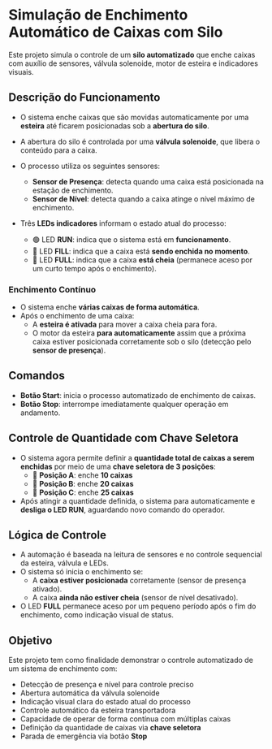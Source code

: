 # Simulação de Enchimento Automático de Caixas com Silo

Este projeto simula o controle de um **silo automatizado** que enche caixas com auxílio de sensores, válvula solenoide, motor de esteira e indicadores visuais.

## Descrição do Funcionamento

- O sistema enche caixas que são movidas automaticamente por uma **esteira** até ficarem posicionadas sob a **abertura do silo**.
- A abertura do silo é controlada por uma **válvula solenoide**, que libera o conteúdo para a caixa.
- O processo utiliza os seguintes sensores:
  - **Sensor de Presença**: detecta quando uma caixa está posicionada na estação de enchimento.
  - **Sensor de Nível**: detecta quando a caixa atinge o nível máximo de enchimento.

- Três **LEDs indicadores** informam o estado atual do processo:
  - 🟢 LED **RUN**: indica que o sistema está em **funcionamento**.
  - 🔵 LED **FILL**: indica que a caixa está **sendo enchida no momento**.
  - 🔴 LED **FULL**: indica que a caixa **está cheia** (permanece aceso por um curto tempo após o enchimento).

### Enchimento Contínuo

- O sistema enche **várias caixas de forma automática**.
- Após o enchimento de uma caixa:
  - A **esteira é ativada** para mover a caixa cheia para fora.
  - O motor da esteira **para automaticamente** assim que a próxima caixa estiver posicionada corretamente sob o silo (detecção pelo **sensor de presença**).

## Comandos

- **Botão Start**: inicia o processo automatizado de enchimento de caixas.
- **Botão Stop**: interrompe imediatamente qualquer operação em andamento.

## Controle de Quantidade com Chave Seletora

- O sistema agora permite definir a **quantidade total de caixas a serem enchidas** por meio de uma **chave seletora de 3 posições**:
  - 🔘 **Posição A**: enche **10 caixas**
  - 🔘 **Posição B**: enche **20 caixas**
  - 🔘 **Posição C**: enche **25 caixas**
- Após atingir a quantidade definida, o sistema para automaticamente e **desliga o LED RUN**, aguardando novo comando do operador.

## Lógica de Controle

- A automação é baseada na leitura de sensores e no controle sequencial da esteira, válvula e LEDs.
- O sistema só inicia o enchimento se:
  - A **caixa estiver posicionada** corretamente (sensor de presença ativado).
  - A caixa **ainda não estiver cheia** (sensor de nível desativado).
- O LED **FULL** permanece aceso por um pequeno período após o fim do enchimento, como indicação visual de status.

## Objetivo

Este projeto tem como finalidade demonstrar o controle automatizado de um sistema de enchimento com:

- Detecção de presença e nível para controle preciso  
- Abertura automática da válvula solenoide  
- Indicação visual clara do estado atual do processo  
- Controle automático da esteira transportadora  
- Capacidade de operar de forma contínua com múltiplas caixas  
- Definição da quantidade de caixas via **chave seletora**  
- Parada de emergência via botão **Stop**
